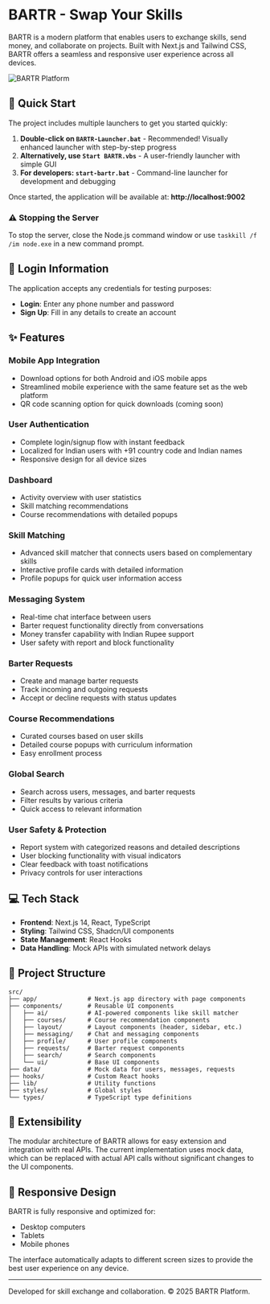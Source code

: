 # BARTR - Swap Your Skills

BARTR is a modern platform that enables users to exchange skills, send money, and collaborate on projects. Built with Next.js and Tailwind CSS, BARTR offers a seamless and responsive user experience across all devices.

![BARTR Platform](https://placehold.co/1200x630.png?text=BARTR+Platform)

## 🚀 Quick Start

The project includes multiple launchers to get you started quickly:

1. **Double-click on `BARTR-Launcher.bat`** - Recommended! Visually enhanced launcher with step-by-step progress
2. **Alternatively, use `Start BARTR.vbs`** - A user-friendly launcher with simple GUI
3. **For developers: `start-bartr.bat`** - Command-line launcher for development and debugging

Once started, the application will be available at: **http://localhost:9002**

### ⚠️ Stopping the Server

To stop the server, close the Node.js command window or use `taskkill /f /im node.exe` in a new command prompt.

## 🔑 Login Information

The application accepts any credentials for testing purposes:

- **Login**: Enter any phone number and password
- **Sign Up**: Fill in any details to create an account

## ✨ Features

### Mobile App Integration
- Download options for both Android and iOS mobile apps
- Streamlined mobile experience with the same feature set as the web platform
- QR code scanning option for quick downloads (coming soon)

### User Authentication
- Complete login/signup flow with instant feedback
- Localized for Indian users with +91 country code and Indian names
- Responsive design for all device sizes

### Dashboard
- Activity overview with user statistics
- Skill matching recommendations
- Course recommendations with detailed popups

### Skill Matching
- Advanced skill matcher that connects users based on complementary skills
- Interactive profile cards with detailed information
- Profile popups for quick user information access

### Messaging System
- Real-time chat interface between users
- Barter request functionality directly from conversations
- Money transfer capability with Indian Rupee support
- User safety with report and block functionality

### Barter Requests
- Create and manage barter requests
- Track incoming and outgoing requests
- Accept or decline requests with status updates

### Course Recommendations
- Curated courses based on user skills
- Detailed course popups with curriculum information
- Easy enrollment process

### Global Search
- Search across users, messages, and barter requests
- Filter results by various criteria
- Quick access to relevant information

### User Safety & Protection
- Report system with categorized reasons and detailed descriptions
- User blocking functionality with visual indicators
- Clear feedback with toast notifications
- Privacy controls for user interactions

## 💻 Tech Stack

- **Frontend**: Next.js 14, React, TypeScript
- **Styling**: Tailwind CSS, Shadcn/UI components
- **State Management**: React Hooks
- **Data Handling**: Mock APIs with simulated network delays

## 📁 Project Structure

```
src/
├── app/              # Next.js app directory with page components
├── components/       # Reusable UI components
│   ├── ai/           # AI-powered components like skill matcher
│   ├── courses/      # Course recommendation components
│   ├── layout/       # Layout components (header, sidebar, etc.)
│   ├── messaging/    # Chat and messaging components
│   ├── profile/      # User profile components
│   ├── requests/     # Barter request components
│   ├── search/       # Search components
│   └── ui/           # Base UI components
├── data/             # Mock data for users, messages, requests
├── hooks/            # Custom React hooks
├── lib/              # Utility functions
├── styles/           # Global styles
└── types/            # TypeScript type definitions
```

## 🧩 Extensibility

The modular architecture of BARTR allows for easy extension and integration with real APIs. The current implementation uses mock data, which can be replaced with actual API calls without significant changes to the UI components.

## 📱 Responsive Design

BARTR is fully responsive and optimized for:
- Desktop computers
- Tablets
- Mobile phones

The interface automatically adapts to different screen sizes to provide the best user experience on any device.

---

Developed for skill exchange and collaboration. © 2025 BARTR Platform.
